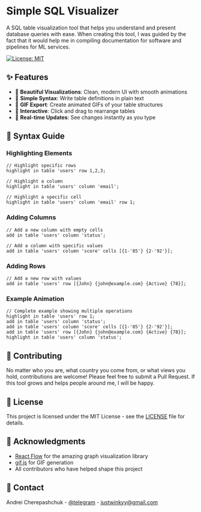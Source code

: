 # Simple SQL Visualizer

A SQL table visualization tool that helps you understand and present database queries with ease.
When creating this tool, I was guided by the fact that it would help me in compiling documentation for software and pipelines for ML services.

[![License: MIT](https://img.shields.io/badge/License-MIT-yellow.svg)](https://opensource.org/licenses/MIT)

## ✨ Features

- 🎨 **Beautiful Visualizations**: Clean, modern UI with smooth animations
- 📝 **Simple Syntax**: Write table definitions in plain text
- 🎥 **GIF Export**: Create animated GIFs of your table structures
- 🎯 **Interactive**: Click and drag to rearrange tables
- 🔄 **Real-time Updates**: See changes instantly as you type


## 📖 Syntax Guide

### Highlighting Elements
```
// Highlight specific rows
highlight in table 'users' row 1,2,3;

// Highlight a column
highlight in table 'users' column 'email';

// Highlight a specific cell
highlight in table 'users' column 'email' row 1;
```

### Adding Columns
```
// Add a new column with empty cells
add in table 'users' column 'status';

// Add a column with specific values
add in table 'users' column 'score' cells [{1-'85'} {2-'92'}];
```

### Adding Rows
```
// Add a new row with values
add in table 'users' row [{John} {john@example.com} {Active} {78}];
```

### Example Animation
```
// Complete example showing multiple operations
highlight in table 'users' row 1;
add in table 'users' column 'status';
add in table 'users' column 'score' cells [{1-'85'} {2-'92'}];
add in table 'users' row [{John} {john@example.com} {Active} {78}];
highlight in table 'users' column 'status';
```

## 🤝 Contributing

No matter who you are, what country you come from, or what views you hold, сontributions are welcome! Please feel free to submit a Pull Request.
If this tool grows and helps people around me, I will be happy.

## 📝 License

This project is licensed under the MIT License - see the [LICENSE](LICENSE) file for details.

## 🙏 Acknowledgments

- [React Flow](https://reactflow.dev/) for the amazing graph visualization library
- [gif.js](https://github.com/jnordberg/gif.js) for GIF generation
- All contributors who have helped shape this project

## 📧 Contact

Andrei Cherepashchuk - [@telegram](https://t.me/chereav) - justwinkyy@gmail.com

